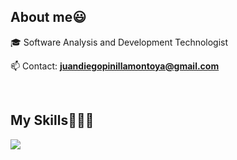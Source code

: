 <h2>About me😃</h2>

<p align="left">
🎓 Software Analysis and Development Technologist
  
📫 Contact: **juandiegopinillamontoya@gmail.com**
<!--Intro end-->
  </p>
<br>

<h2 >My Skills👨🏻‍💻</h2>
<p align="left">
  <a href="https://skillicons.dev">
    <img src="https://skillicons.dev/icons?i=c,cs,java,php,py,css,html,mysql,git,github,eclipse,vscode,ai,ps&perline=12" />
  </a>
</p>
<br>
